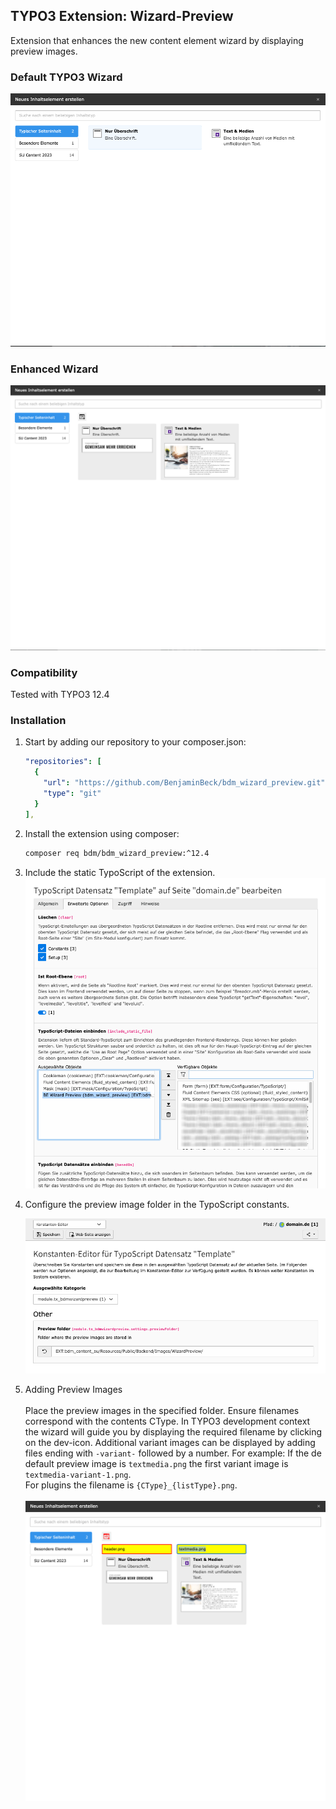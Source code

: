 ## TYPO3 Extension: Wizard-Preview

Extension that enhances the new content element wizard by displaying preview images. 

### Default TYPO3 Wizard
<kbd>
   
  ![wizzard-before.png](Documentation/12_4/wizard-before.png)
   
</kbd>


### Enhanced Wizard
<kbd>
   
  ![wizzard-after.png](Documentation/12_4/wizard-after.png)
   
</kbd>


### Compatibility
Tested with TYPO3 12.4

### Installation

1. Start by adding our repository to your composer.json:
   ```yaml
   "repositories": [
     {
       "url": "https://github.com/BenjaminBeck/bdm_wizard_preview.git",
       "type": "git"
     }
   ],
   ```
2. Install the extension using composer:
   ```sh
   composer req bdm/bdm_wizard_preview:^12.4
   ```

3. Include the static TypoScript of the extension.
   ![config_typoscript_include.png](Documentation/12_4/config_typoscript_include.png)


4. Configure the preview image folder in the TypoScript constants.
   
   ![config_typoscript.png](Documentation/12_4/config_typoscript.png)

5. Adding Preview Images<br>
   <br>
   Place the preview images in the specified folder. Ensure filenames correspond with the contents CType. In TYPO3 development context the wizard will guide you by displaying the required filename by clicking on the dev-icon. Additional variant images can be displayed by adding files ending with `-variant-` followed by a number. For example: If the de default preview image is `textmedia.png` the first variant image is `textmedia-variant-1.png`.<br>
    For plugins the filename is `{CType}_{listType}.png`.<br>
    <br>
   ![usage_filename.png](Documentation/12_4/usage_filename.png)

